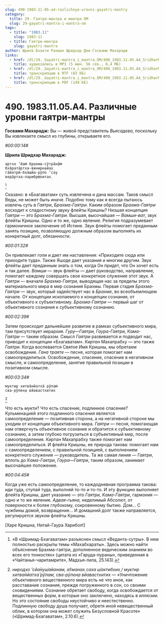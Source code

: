 ```yaml
---
slug: 490-1983-11-05-a4-razlichnye-urovni-gayatri-mantry
category:
  title: 29. Гаятри-мантра и мантра ОМ
  slug: 29-gayatri-mantra-i-mantra-om
tags:
  - title: "1983.11"
    slug: 1983-11
  - title: Гаятри-мантра
    slug: gayatri-mantra
author: Шрила Бхакти Ракшак Шридхар Дев-Госвами Махарадж
links:
  - href: /dl/29._Gayatri-mantra_i_mantra_OM/490_1983.11.05.A4_SridharMj_Razlichnye_urovni_gajatri-mantry.mp3
    title: аудиозапись в MP3 (5 мин. 56 сек., 6,4 МБ)
  - href: /dl/29._Gayatri-mantra_i_mantra_OM/490_1983.11.05.A4_SridharMj_Razlichnye_urovni_gajatri-mantry.rtf
    title: транскрипцию в RTF (83 КБ)
  - href: /dl/29._Gayatri-mantra_i_mantra_OM/490_1983.11.05.A4_SridharMj_Razlichnye_urovni_gajatri-mantry.pdf
    title: транскрипцию в PDF (149 КБ)
---
```


# 490. 1983.11.05.A4. Различные уровни гаятри-мантры

**Госвами Махарадж:** Вы — живой представитель *Вьясадева*, поскольку Вы извлекаете смысл из глубины, открываете его.

*#00:00:14#*

**Шрила Шридхар Махарадж:**

    артхо ’йам̇ брахма-сӯтра̄н̣а̄м̇
    бха̄рата̄ртха-винирн̣айах̣
    га̄йатрӣ-бха̄шйа-рӯпо ’сау
    веда̄ртха-парибр̣м̇хитах̣
[^_ftn1]

Сказано: в «Бхагаватам» суть извлечена и дана массам. Таков смысл Веды, не может быть иначе. Подобно тому как я всегда пытаюсь извлечь суть в *Гаятри*, *Брахма-Гаятри*. Каким образом *Брахма-Гаятри* восходит к сладостному звуку флейты Кришны? Низшая концепция *Гаятри* — это *Брахма-Гаятри*. Высшая, высочайшая — *Вамши-ват*, звук флейты Кришны. Одно и то же, одно явление. Религия подразумевает гармоничное заключение об Истине. Звук флейты помогает преданным занять позицию, позволяющую должным образом выполнять их конкретный долг, обязанности.

*#00:01:32#*

Он привлекает *гопи* и дает им наставления: «Приходите сюда или приходите туда». Также Яшоде дает указания и многим другим. Звук флейты дает преданным знать о том, когда Он придет, что Он хочет есть и так далее. *Вамши* — звук флейты — дает руководство, направление, помогает каждому совершать свое конкретное служение этот звук. А *Гаятри* — вначале *Брахма-Гаятри,* выводящая нас за пределы этого материального мира в мир сознания Брахмы. Первая стадия *Брахма-Гаятри* — звук, который задействует нас в *Брахме*, во всеобъемлющем начале. От концепции ископаемого к концепции сознания, от объективного к субъективному. *Брахма-Гаятри* — первый шаг от объективного сознания к субъективному сознанию.

*#00:02:39#*

Затем происходит дальнейшее развитие в рамках субъективного мира, там присутствует иерархия. *Гуру*—*Гаятри, Гаура-Гаятри, Кама-Гаятри* — таким образом. Смысл *Гаятри* развивается и подводит нас, приводит к концепции «Бхагаватам». *Киртан* Махапрабху — это также *Гаятри*. Когда воспевается Святое Имя Кришны, мы обретаем освобождение. *Гана траяте* — песня, которая помогает нам самоопределиться. Освобождение, спасение, спасение в негативном смысле, и самоопределение, занятие правильной позиции в позитивном смысле.

*#00:03:34#*

    муктир хитва̄нйатха̄ рӯпам̇
    сва-рӯпен̣а вйавастхитих
[^_ftn2]

Что есть *мукти*? Что есть спасение, подлинное спасение? Кульминацией этого подлинного спасения является самоопределение — позитивная сторона, а на негативной стороне мы уходим от концепции объективного мира. *Гаятри* — песня, помогающая нам отвергнуть объективное сознание и обратится к субъективному сознанию, а затем глубоко погрузиться в субъективный мир, после самоопределения. *Киртан* Махапрабху также помогает нам самоопределиться. И флейта Кришны, ее природа такова: помогает нам с самоопределением, с правильной позицией, с выполнением конкретного служения — руководитель. Та же самая линия — *Гаятри*, вплоть до *Кама-Гаятри*, *Гаура*—*Гаятри*, таким образом, занимает высочайшее положение.

*#00:04:45#*

Когда уже есть самоопределение, то каждодневная программа такова: иди туда, ступай туда, выполняй то-то и то-то. И эту функцию выполняет флейта Кришны, дает указание — это *Гаятри, Кама-Гаятри*, гармония — одно и то же явление. *Адвая-гьяна,* неделимый Абсолют, от поверхности к более глубокому, сокровенному бытию. Дом… С чужбины домой, возвращение… И домашний долг также направляется, регулируется звуком флейты Кришны.

[Харе Кришна, Нитай-Гаура Харибол!]



[^_ftn1]: «В «Шримад-Бхагаватам» разъяснен смысл «Веданта-сутры». В нем полностью раскрыты темы «Махабхараты». Здесь можно найти объяснение Брахма-гаятри, дополненное ведическим знанием во всех его тонкостях» (цитата из «Гаруда-пураны», приведенная в «Чайтанья-чаритамрите», Мадхья-лила, 25.143).

[^_ftn2]: *ниродхо ’сйа̄нуш́айанам, а̄тманах̣ саха ш́актибхих̣ / муктир хитва̄нйатха̄ рӯпам̇, сва-рӯпен̣а вйавастхитих* — «Уничтожение объективного вещественного мира есть не что иное, как расставание сознания, прежде погруженного в сон, со своими сновидениями. Сознание обретает свободу, когда освобождается от вещественных форм, в которые оно заключено, находясь в иллюзии. Но это состояние свободы неустойчиво и неестественно. Подлинную свободу душа получает, обретя иной невещественный облик, в котором она может служить Безусловной Красоте» («Шримад-Бхагаватам», 2.10.6).

